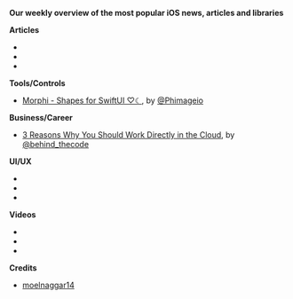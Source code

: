 **Our weekly overview of the most popular iOS news, articles and libraries**


**Articles**

*
*
*

**Tools/Controls**

* [Morphi - Shapes for SwiftUI ♡☾](https://github.com/phimage/morphi), by [@Phimageio](https://twitter.com/Phimageio)

**Business/Career**

* [3 Reasons Why You Should Work Directly in the Cloud](https://www.welcometothejungle.co/en/articles/reasons-work-cloud), by [@behind_thecode](https://twitter.com/behind_thecode)

**UI/UX**

*
*
*

**Videos**

*
*
*

**Credits**

* [moelnaggar14](https://github.com/MoElnaggar14)
